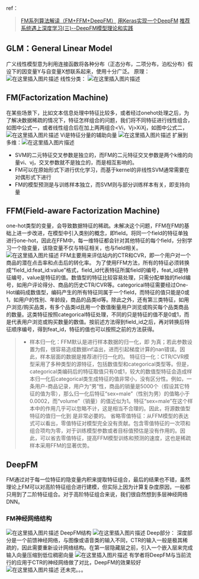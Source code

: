 ﻿ref：
> [FM系列算法解读（FM+FFM+DeepFM）](https://blog.csdn.net/hiwallace/article/details/81333604)
> [用Keras实现一个DeepFM](https://blog.csdn.net/songbinxu/article/details/80151814)
> [推荐系统遇上深度学习(三)--DeepFM模型理论和实践](https://mp.weixin.qq.com/s?__biz=MzI1MzY0MzE4Mg==&mid=2247483890&idx=1&sn=bd96178202507f9358b17f7c6aa91443&chksm=e9d01133dea7982568ae47e215c670bb86f144d2b47161af5b370471a5fd2a60a0d209aee328&scene=21#wechat_redirect)

## GLM：General Linear Model 
广义线性模型意为利用连接函数将各种分布（正态分布，二项分布，泊松分布）假设下的因变量Y与自变量X想联系起来，使用十分广泛。
原理：
![在这里插入图片描述](https://img-blog.csdnimg.cn/20190826193129851.png)
线性分类：
![在这里插入图片描述](https://img-blog.csdnimg.cn/20190826193412715.png?x-oss-process=image/watermark,type_ZmFuZ3poZW5naGVpdGk,shadow_10,text_aHR0cHM6Ly9ibG9nLmNzZG4ubmV0L3RlbmdjaGVuZ3R1NDEzOQ==,size_16,color_FFFFFF,t_70)
## FM(Factorization Machine)
在某些场景下，比如文本信息处理中特征比较多，或者经过onehot处理之后，为了解决数据稀疏的情况下，特征怎样组合的问题，我们将不同特征进行线性组合，如图中公式一，或者线性组合后在加上两两组合<Vi，Vj>XiXj，如图中公式二，![在这里插入图片描述](https://img-blog.csdnimg.cn/2019082619364184.png?x-oss-process=image/watermark,type_ZmFuZ3poZW5naGVpdGk,shadow_10,text_aHR0cHM6Ly9ibG9nLmNzZG4ubmV0L3RlbmdjaGVuZ3R1NDEzOQ==,size_16,color_FFFFFF,t_70)
Vi是特征分量的辅助向量
![在这里插入图片描述](https://img-blog.csdnimg.cn/20190826194212548.png)
扩展到多维：![在这里插入图片描述](https://img-blog.csdnimg.cn/20190826194254510.png)
- SVM的二元特征交叉参数是独立的，而FM的二元特征交叉参数是两个k维的向量vi、vj，交叉参数就不是独立的，而是相互影响的。
- FM可以在原始形式下进行优化学习，而基于kernel的非线性SVM通常需要在对偶形式下进行
- FM的模型预测是与训练样本独立，而SVM则与部分训练样本有关，即支持向量
## FFM(Field-aware Factorization Machine)
one-hot类型的变量，会导致数据特征的稀疏。未解决这个问题，FFM在FM的基础上进一步改进，在模型中引入类别的概念，即field。将同一个field的特征单独进行one-hot，因此在FFM中，每一维特征都会针对其他特征的每个field，分别学习一个隐变量，该隐变量不仅与特征相关，也与field相关。 
![在这里插入图片描述](https://img-blog.csdnimg.cn/2019082619450337.png)
FFM主要用来评估站内的CTR和CVR，即一个用户对一个商品的潜在点击率和点击后的转化率。 
为了使用FFM方法，所有的特征必须转换成“field_id:feat_id:value”格式，field_id代表特征所属field的编号，feat_id是特征编号，value是特征的值。数值型的特征比较容易处理，只需分配单独的field编号，如用户评论得分、商品的历史CTR/CVR等。categorical特征需要经过One-Hot编码成数值型，编码产生的所有特征同属于一个field，而特征的值只能是0或1，如用户的性别、年龄段，商品的品类id等。除此之外，还有第三类特征，如用户浏览/购买品类，有多个品类id且用一个数值衡量用户浏览或购买每个品类商品的数量。这类特征按照categorical特征处理，不同的只是特征的值不是0或1，而是代表用户浏览或购买数量的数值。按前述方法得到field_id之后，再对转换后特征顺序编号，得到feat_id，特征的值也可以按照之前的方法获得。 

> - 样本归一化：FFM默认是进行样本数据的归一化，即 为真；若此参数设置为假，很容易造成数据inf溢出，进而引起梯度计算的nan错误。因此，样本层面的数据是推荐进行归一化的。
特征归一化：CTR/CVR模型采用了多种类型的源特征，包括数值型和categorical类型等。但是，categorical类编码后的特征取值只有0或1，较大的数值型特征会造成样本归一化后categorical类生成特征的值非常小，没有区分性。例如，一条用户-商品记录，用户为“男”性，商品的销量是5000个（假设其它特征的值为零），那么归一化后特征“sex=male”（性别为男）的值略小于0.0002，而“volume”（销量）的值近似为1。特征“sex=male”在这个样本中的作用几乎可以忽略不计，这是相当不合理的。因此，将源数值型特征的值归一化到 是非常必要的。
省略零值特征：从FFM模型的表达式可以看出，零值特征对模型完全没有贡献。包含零值特征的一次项和组合项均为零，对于训练模型参数或者目标值预估是没有作用的。因此，可以省去零值特征，提高FFM模型训练和预测的速度，这也是稀疏样本采用FFM的显著优势。

## DeepFM
FM通过对于每一位特征的隐变量内积来提取特征组合，最后的结果也不错，虽然理论上FM可以对高阶特征组合进行建模，但实际上因为计算复杂度原因，一般都只用到了二阶特征组合。对于高阶特征组合来说，我们很自然想到多层神经网络DNN。
### FM神经网络结构
![在这里插入图片描述](https://img-blog.csdnimg.cn/20190826194814334.png?x-oss-process=image/watermark,type_ZmFuZ3poZW5naGVpdGk,shadow_10,text_aHR0cHM6Ly9ibG9nLmNzZG4ubmV0L3RlbmdjaGVuZ3R1NDEzOQ==,size_16,color_FFFFFF,t_70)
DeepFM结构
![在这里插入图片描述](https://img-blog.csdnimg.cn/20190826194847861.png?x-oss-process=image/watermark,type_ZmFuZ3poZW5naGVpdGk,shadow_10,text_aHR0cHM6Ly9ibG9nLmNzZG4ubmV0L3RlbmdjaGVuZ3R1NDEzOQ==,size_16,color_FFFFFF,t_70)
Deep部分：
深度部分是一个前馈神经网络，与图像或语音类的输入不同，CTR的输入一般是极其稀疏的，因此需要重新设计网络结构。在第一层隐藏层之前，引入一个嵌入层来完成输入向量压缩到低位稠密向量
![在这里插入图片描述](https://img-blog.csdnimg.cn/2019082619493840.png)
有学者将DeepFM与当前流行的应用于CTR的神经网络做了对比，DeepFM的效果较好
![在这里插入图片描述](https://img-blog.csdnimg.cn/20190826195022712.png?x-oss-process=image/watermark,type_ZmFuZ3poZW5naGVpdGk,shadow_10,text_aHR0cHM6Ly9ibG9nLmNzZG4ubmV0L3RlbmdjaGVuZ3R1NDEzOQ==,size_16,color_FFFFFF,t_70)
还未完。。。
